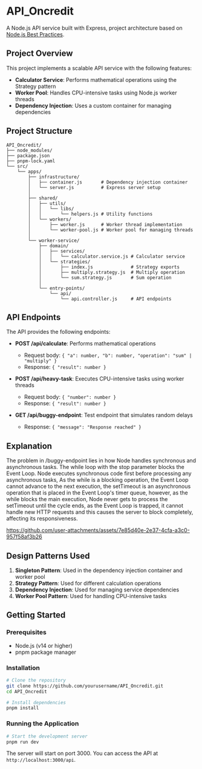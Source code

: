 # API_Oncredit

A Node.js API service built with Express, project architecture based on [Node.js Best Practices](https://github.com/goldbergyoni/nodebestpractices).

## Project Overview

This project implements a scalable API service with the following features:

- **Calculator Service**: Performs mathematical operations using the Strategy pattern
- **Worker Pool**: Handles CPU-intensive tasks using Node.js worker threads
- **Dependency Injection**: Uses a custom container for managing dependencies

## Project Structure

```
API_Oncredit/
├── node_modules/
├── package.json
├── pnpm-lock.yaml
└── src/
    └── apps/
        ├── infrastructure/
        │   ├── container.js       # Dependency injection container
        │   └── server.js          # Express server setup
        │
        ├── shared/
        │   ├── utils/
        │   │   └── libs/
        │   │       └── helpers.js # Utility functions
        │   └── workers/
        │       ├── worker.js      # Worker thread implementation
        │       └── worker-pool.js # Worker pool for managing threads
        │
        └── worker-service/
            ├── domain/
            │   ├── services/
            │   │   └── calculator.service.js # Calculator service
            │   └── strategies/
            │       ├── index.js              # Strategy exports
            │       ├── multiply.strategy.js  # Multiply operation
            │       └── sum.strategy.js       # Sum operation
            │
            └── entry-points/
                └── api/
                    └── api.controller.js     # API endpoints
```


## API Endpoints

The API provides the following endpoints:

- **POST /api/calculate**: Performs mathematical operations
  - Request body: `{ "a": number, "b": number, "operation": "sum" | "multiply" }`
  - Response: `{ "result": number }`

- **POST /api/heavy-task**: Executes CPU-intensive tasks using worker threads
  - Request body: `{ "number": number }`
  - Response: `{ "result": number }`

- **GET /api/buggy-endpoint**: Test endpoint that simulates random delays
  - Response: `{ "message": "Response reached" }`

## Explanation

The problem in /buggy-endpoint lies in how Node handles synchronous and asynchronous tasks. The while loop with the stop parameter blocks the Event Loop. Node executes synchronous code first before processing any asynchronous tasks, As the while is a blocking operation, the Event Loop cannot advance to the next execution, the setTimeout is an asynchronous operation that is placed in the Event Loop's timer queue, however, as the while blocks the main execution, Node never gets to process the setTimeout until the cycle ends, as the Event Loop is trapped, it cannot handle new HTTP requests and this causes the server to block completely, affecting its responsiveness.


https://github.com/user-attachments/assets/7e85d40e-2e37-4cfa-a3c0-957f58af3b26



## Design Patterns Used

1. **Singleton Pattern**: Used in the dependency injection container and worker pool
2. **Strategy Pattern**: Used for different calculation operations
3. **Dependency Injection**: Used for managing service dependencies
4. **Worker Pool Pattern**: Used for handling CPU-intensive tasks

## Getting Started

### Prerequisites

- Node.js (v14 or higher)
- pnpm package manager

### Installation

```bash
# Clone the repository
git clone https://github.com/yourusername/API_Oncredit.git
cd API_Oncredit

# Install dependencies
pnpm install
```

### Running the Application

```bash
# Start the development server
pnpm run dev
```

The server will start on port 3000. You can access the API at `http://localhost:3000/api`.
